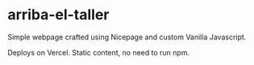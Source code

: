 # arriba-el-taller

Simple webpage crafted using Nicepage and custom Vanilla Javascript. 

Deploys on Vercel. Static content, no need to run npm. 
